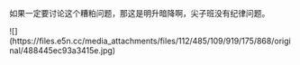 <p>如果一定要讨论这个糟粕问题，那这是明升暗降啊，尖子班没有纪律问题。</p>
![](https://files.e5n.cc/media_attachments/files/112/485/109/919/175/868/original/488445ec93a3415e.jpg)
